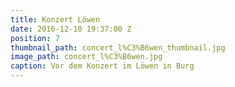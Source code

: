 ```yaml
---
title: Konzert Löwen
date: 2016-12-10 19:37:00 Z
position: 7
thumbnail_path: concert_l%C3%B6wen_thumbnail.jpg
image_path: concert_l%C3%B6wen.jpg
caption: Vor dem Konzert im Löwen in Burg
---
```



